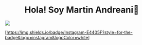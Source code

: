 <div align='center'>
<h1 align= 'center' >Hola! Soy Martin Andreani👋</h1>
</div>
<img src='https://imgur.com/yrcWC3C.png'>

[https://img.shields.io/badge/Instagram-E4405F?style=for-the-badge&logo=instagram&logoColor=white]
